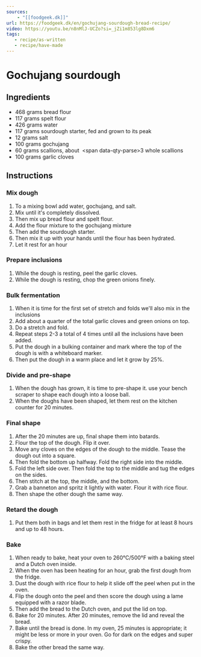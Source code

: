 ```yaml
---
sources: 
    - "[[foodgeek.dk]]"
url: https://foodgeek.dk/en/gochujang-sourdough-bread-recipe/
video: https://youtu.be/n8nMlJ-UCZo?si=_jZi1m853lg8Dxm6
tags:
   - recipe/as-written
   - recipe/have-made
---
```


# Gochujang sourdough
##  Ingredients
-  468 grams bread flour
- 117 grams spelt flour
- 426 grams water
- 117 grams sourdough starter, fed and grown to its peak
- 12 grams salt
- 100 grams gochujang
- 60 grams scallions, about  <span data-qty-parse>3</span> whole scallions
- 100 grams garlic cloves

## Instructions
### Mix dough
1.  To a mixing bowl add water, gochujang, and salt.
2. Mix until it's completely dissolved.
3. Then mix up bread flour and spelt flour. 
4. Add the flour mixture to the gochujang mixture
5. Then add the sourdough starter.
6. Then mix it up with your hands until the flour has been hydrated.
7. Let it rest for an hour
### Prepare inclusions
1.  While the dough is resting, peel the garlic cloves.
2. While the dough is resting, chop the green onions finely.
### Bulk fermentation
1.  When it is time for the first set of stretch and folds we'll also mix in the inclusions
2.   Add about a quarter of the total garlic cloves and green onions on top.
3. Do a stretch and fold.
4. Repeat steps 2-3 a total of 4 times until all the inclusions have been added.
5. Put the dough in a bulking container and mark where the top of the dough is with a whiteboard marker.
6. Then put the dough in a warm place and let it grow by 25%.
### Divide and pre-shape
1. When the dough has grown, it is time to pre-shape it.  use your bench scraper to shape each dough into a loose ball.
2. When the doughs have been shaped, let them rest on the kitchen counter for 20 minutes.
### Final shape
1. After the 20 minutes are up, final shape them into batards.
2. Flour the top of the dough. Flip it over.
3. Move any cloves on the edges of the dough to the middle. Tease the dough out into a square.
4. Then fold the bottom up halfway. Fold the right side into the middle.
5. Fold the left side over. Then fold the top to the middle and tug the edges on the sides.
6. Then stitch at the top, the middle, and the bottom.
7. Grab a banneton and spritz it lightly with water. Flour it with rice flour.
8. Then shape the other dough the same way.

### Retard the dough
1. Put them both in bags and let them rest in the fridge for at least 8 hours and up to 48 hours.
### Bake
1. When ready to bake, heat your oven to 260°C/500°F with a baking steel and a Dutch oven inside.
2. When the oven has been heating for an hour, grab the first dough from the fridge.
3. Dust the dough with rice flour to help it slide off the peel when put in the oven.
4. Flip the dough onto the peel and then score the dough using a lame equipped with a razor blade.
5. Then add the bread to the Dutch oven, and put the lid on top.
6. Bake for 20 minutes. After 20 minutes, remove the lid and reveal the bread.
7. Bake until the bread is done. In my oven, 25 minutes is appropriate; it might be less or more in your oven. Go for dark on the edges and super crispy.
8. Bake the other bread the same way.